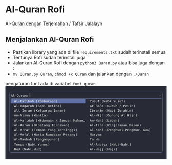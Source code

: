 # Al-Quran Rofi
Al-Quran dengan Terjemahan / Tafsir Jalalayn

## Menjalankan Al-Quran Rofi
- Pastikan library yang ada di file `requirements.txt` sudah terinstall semua
- Tentunya Rofi sudah terinstall juga
- Jalankan Al-Quran Rofi dengan `python3 Quran.py` atau bisa juga dengan :
- `mv Quran.py Quran`, `chmod +x Quran` dan jalankan dengan `./Quran`

pengaturan font ada di variabel `font_quran`
![Al-Quran Rofi](ss.png)
